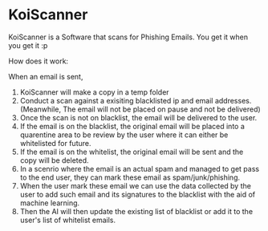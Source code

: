 # KoiScanner
KoiScanner is a Software that scans for Phishing Emails. 
You get it when you get it :p

How does it work: 

When an email is sent, 
1. KoiScanner will make a copy in a temp folder 
2. Conduct a scan against a exisiting blacklisted ip and email addresses.(Meanwhile, The email will not be placed on pause and not be delivered)
3. Once the scan is not on blacklist, the email will be delivered to the user.
4. If the email is on the blacklist, the original email will be placed into a quarentine area to be review by the user where it can either be whitelisted for future.
5. If the email is on the whitelist, the original email will be sent and the copy will be deleted.
6. In a scenrio where the email is an actual spam and managed to get pass to the end user, they can mark these email as spam/junk/phishing. 
7. When the user mark these email we can use the data collected by the user to add such email and its signatures to the blacklist with the aid of machine learning. 
8. Then the AI will then update the existing list of blacklist or add it to the user's list of whitelist emails.  
